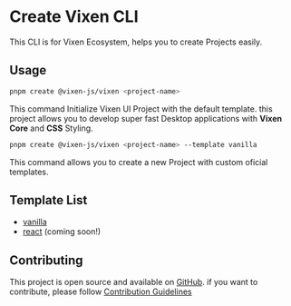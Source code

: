 # Create Vixen CLI

This CLI is for Vixen Ecosystem, helps you to create Projects easily.

## Usage

```bash
pnpm create @vixen-js/vixen <project-name>
```

This command Initialize Vixen UI Project with the default template. this project allows you to develop super fast Desktop applications with **Vixen Core** and **CSS** Styling.

```bash
pnpm create @vixen-js/vixen <project-name> --template vanilla
```

This command allows you to create a new Project with custom oficial templates.

## Template List

- [vanilla](https://github.com/Vixen-js/template-vanilla-ts)
- [react](https://github.com/Vixen-js/template-react-ts) (coming soon!)

## Contributing

This project is open source and available on [GitHub](https://github.com/Vixen-js/create-cli).
if you want to contribute, please follow [Contribution Guidelines](https://github.com/Vixen-js/create-cli/blob/main/CONTRIBUTING.md)